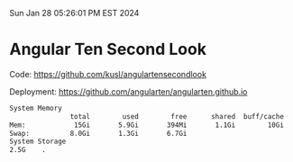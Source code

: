 Sun Jan 28 05:26:01 PM EST 2024

# Angular Ten Second Look

Code: https://github.com/kusl/angulartensecondlook

Deployment: https://github.com/angularten/angularten.github.io

```bash
System Memory
               total        used        free      shared  buff/cache   available
Mem:            15Gi       5.9Gi       394Mi       1.1Gi        10Gi       9.4Gi
Swap:          8.0Gi       1.3Gi       6.7Gi
System Storage
2.5G	.
```
```bash
